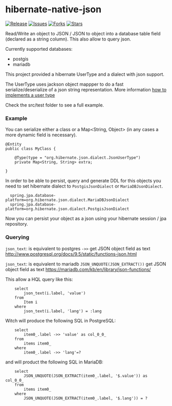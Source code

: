 hibernate-native-json
=================

[![Release](https://jitpack.io/v/enxt/hibernate-native-json.svg)](https://jitpack.io/#enxt/hibernate-native-json)
[![Issues](https://img.shields.io/github/issues/enxt/hibernate-native-json.svg)](https://github.com/enxt/hibernate-native-json/issues) 
[![Forks](https://img.shields.io/github/forks/enxt/hibernate-native-json.svg)](https://github.com/enxt/hibernate-native-json/network) 
[![Stars](https://img.shields.io/github/stars/enxt/hibernate-native-json.svg)](https://github.com/enxt/hibernate-native-json/stargazers)


Read/Write an object to JSON / JSON to object into a database table field (declared as a string column).
This also allow to query json.

Currently supported databases:
- postgis
- mariadb

This project provided a hibernate UserType and a dialect with json support.

The UserType uses jackson object mappper to do a fast serialize/deserialize of a json string representation.  More information  [how to implements a user type](http://blog.xebia.com/2009/11/09/understanding-and-writing-hibernate-user-types/)

Check the src/test folder to see a full example.

### Example

You can serialize either a class or a Map<String, Object> (in any cases a more dynamic field is necessary).

```
@Entity
public class MyClass {

	@Type(type = "org.hibernate.json.dialect.JsonUserType")
	private Map<String, String> extra;

}
```


In order to be able to persist, query and generate DDL for this objects you need to set hibernate dialect to `PostgisJsonDialect` or `MariaDBJsonDialect`.


```
  spring.jpa.database-platform=org.hibernate.json.dialect.MariaDBJsonDialect
  spring.jpa.database-platform=org.hibernate.json.dialect.PostgisJsonDialect
```


Now you can persist your object as a json using your hibernate session / jpa repository.

### Querying 

`json_text`: is equivalent to postgres `->>` get JSON object field as text
http://www.postgresql.org/docs/9.5/static/functions-json.html

`json_text`: is equivalent to mariadb `JSON_UNQUOTE(JSON_EXTRACT())` get JSON object field as text
https://mariadb.com/kb/en/library/json-functions/

This allow a HQL query like this:
```
	select
		json_text(i.label, 'value')
	from
		Item i
	where
		json_text(i.label, 'lang') = :lang
```

Witch will produce the following SQL in PostgreSQL:
```
    select
        item0_.label ->> 'value' as col_0_0_ 
    from
        items item0_ 
    where
        item0_.label ->> 'lang'=?
```

and will product the following SQL in MariaDB:
```
    select
        JSON_UNQUOTE(JSON_EXTRACT(item0_.label, '$.value')) as col_0_0_ 
    from
        items item0_ 
    where
        JSON_UNQUOTE(JSON_EXTRACT(item0_.label, '$.lang')) = ?
```



